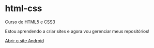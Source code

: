 # html-css
 Curso de HTML5 e CSS3

 Estou aprendendo a criar sites e agora vou gerenciar meus repositórios!

 <a href="https://kauaeng.github.io/html-css/exercicios/android/index.html" target="_blank">Abrir o site Android</a>
